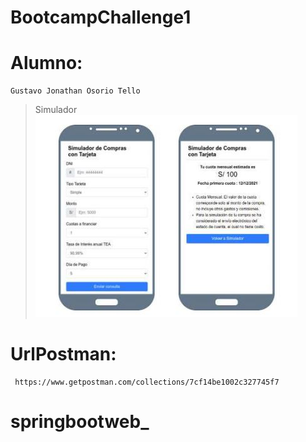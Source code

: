# BootcampChallenge1
# Alumno:
    Gustavo Jonathan Osorio Tello
> Simulador
![Alt text](https://raw.githubusercontent.com/jgsistem/BootcampChallenge1/afe96d0a28dad7914260898f6c60d2fc32ae172a/simulador.JPG "Simulador")

# UrlPostman:
     https://www.getpostman.com/collections/7cf14be1002c327745f7
     
# springbootweb_

